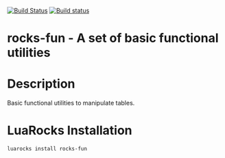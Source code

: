 [![Build Status](https://travis-ci.com/Deepak123bharat/rocks-fs.svg?branch=master)](https://travis-ci.com/github/Deepak123bharat/rocks-fs)
[![Build status](https://ci.appveyor.com/api/projects/status/lc19rwfe8g4n0rri/branch/master?svg=true)](https://ci.appveyor.com/project/Deepak123bharat/rocks-fs/branch/master)

# rocks-fun - A set of basic functional utilities

# Description

Basic functional utilities to manipulate tables.

# LuaRocks Installation

```
luarocks install rocks-fun
```

